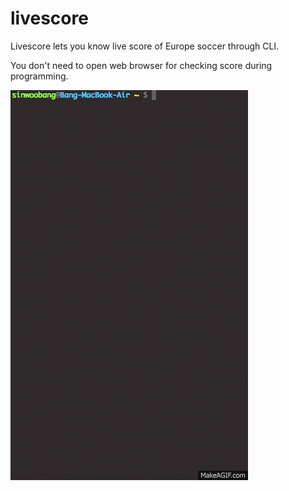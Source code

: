 # livescore

Livescore lets you know live score of Europe soccer through CLI.

You don't need to open web browser for checking score during programming.

![](livescore.gif)
